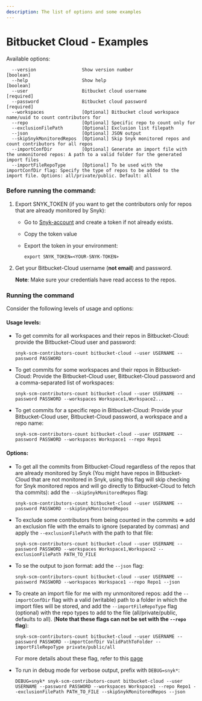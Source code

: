 ```yaml
---
description: The list of options and some examples
---
```


# Bitbucket Cloud - Examples

Available options:

```
  --version                 Show version number                        [boolean]
  --help                    Show help                                  [boolean]
  --user                    Bitbucket cloud username                   [required]
  --password                Bitbucket cloud password                   [required]
  --workspaces              [Optional] Bitbucket cloud workspace name/uuid to count contributors for
  --repo                    [Optional] Specific repo to count only for
  --exclusionFilePath       [Optional] Exclusion list filepath
  --json                    [Optional] JSON output
  --skipSnykMonitoredRepos  [Optional] Skip Snyk monitored repos and count contributors for all repos
  --importConfDir           [Optional] Generate an import file with the unmonitored repos: A path to a valid folder for the generated import files
  --importFileRepoType      [Optional] To be used with the importConfDir flag: Specify the type of repos to be added to the import file. Options: all/private/public. Default: all
```

### Before running the command:

1. Export SNYK\_TOKEN (if you want to get the contributors only for repos that are already monitored by Snyk):
   * Go to [Snyk-account](https://app.snyk.io/account) and create a token if not already exists.
   * Copy the token value
   *   Export the token in your environment:&#x20;

       ```
       export SNYK_TOKEN=<YOUR-SNYK-TOKEN>
       ```
2.  Get your Bitbucket-Cloud username (**not email**) and password.

    **Note**: Make sure your credentials have read access to the repos.

### Running the command

Consider the following levels of usage and options:

#### Usage levels:

*   To get commits for all workspaces and their repos in Bitbucket-Cloud: provide the Bitbucket-Cloud user and password:

    ```
    snyk-scm-contributors-count bitbucket-cloud --user USERNAME --password PASSWORD
    ```
*   To get commits for some workspaces and their repos in Bitbucket-Cloud: Provide the Bitbucket-Cloud user, Bitbucket-Cloud password and a comma-separated list of workspaces:

    ```
    snyk-scm-contributors-count bitbucket-cloud --user USERNAME --password PASSWORD --workspaces Workspace1,Workspace2...
    ```
*   To get commits for a specific repo in Bitbucket-Cloud: Provide your Bitbucket-Cloud user, Bitbucket-Cloud password, a workspace and a repo name:

    ```
    snyk-scm-contributors-count bitbucket-cloud --user USERNAME --password PASSWORD --workspaces Workspace1 --repo Repo1
    ```

#### Options:

*   To get all the commits from Bitbucket-Cloud regardless of the repos that are already monitored by Snyk (You might have repos in Bitbucket-Cloud that are not monitored in Snyk, using this flag will skip checking for Snyk monitored repos and will go directly to Bitbucket-Cloud to fetch tha commits): add the `--skipSnykMonitoredRepos` flag:

    ```
    snyk-scm-contributors-count bitbucket-cloud --user USERNAME --password PASSWORD --skipSnykMonitoredRepos
    ```
*   To exclude some contributors from being counted in the commits => add an exclusion file with the emails to ignore (separated by commas) and apply the `--exclusionFilePath` with the path to that file:

    ```
    snyk-scm-contributors-count bitbucket-cloud --user USERNAME --password PASSWORD --workspaces Workspace1,Workspace2 --exclusionFilePath PATH_TO_FILE
    ```
*   To se the output to json format: add the `--json` flag:

    ```
    snyk-scm-contributors-count bitbucket-cloud --user USERNAME --password PASSWORD --workspaces Workspace1 --repo Repo1 --json
    ```
*   To create an import file for me with my unmonitored repos: add the `--importConfDir` flag  with a valid (writable) path to a folder in which the import files will be stored, and add the `--importFileRepoType` flag (optional) with the repo types to add to the file (all/private/public, defaults to all). (**Note that these flags can not be set with the `--repo` flag**):

    ```
    snyk-scm-contributors-count bitbucket-cloud --user USERNAME --password PASSWORD --importConfDir ValidPathToFolder --importFileRepoType private/public/all
    ```

    For more details about these flag, refer to this [page](../../creating-and-using-the-import-files.md)
*   To run in debug mode for verbose output, prefix with `DEBUG=snyk*`:

    ```
    DEBUG=snyk* snyk-scm-contributors-count bitbucket-cloud --user USERNAME --password PASSWORD --workspaces Workspace1 --repo Repo1 --exclusionFilePath PATH_TO_FILE --skipSnykMonitoredRepos --json
    ```
